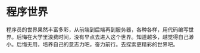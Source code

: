 # 程序世界

​	程序员的世界果然丰富多彩，从前端到后端再到服务器，各种各样，用代码编写世界。后悔在大学里浪费时间，没有早点去进入这个世界。知道越多，越觉得自己渺小。后悔无用，培养自己的意志力吧，奋力前行。去探索更精彩的世界吧。